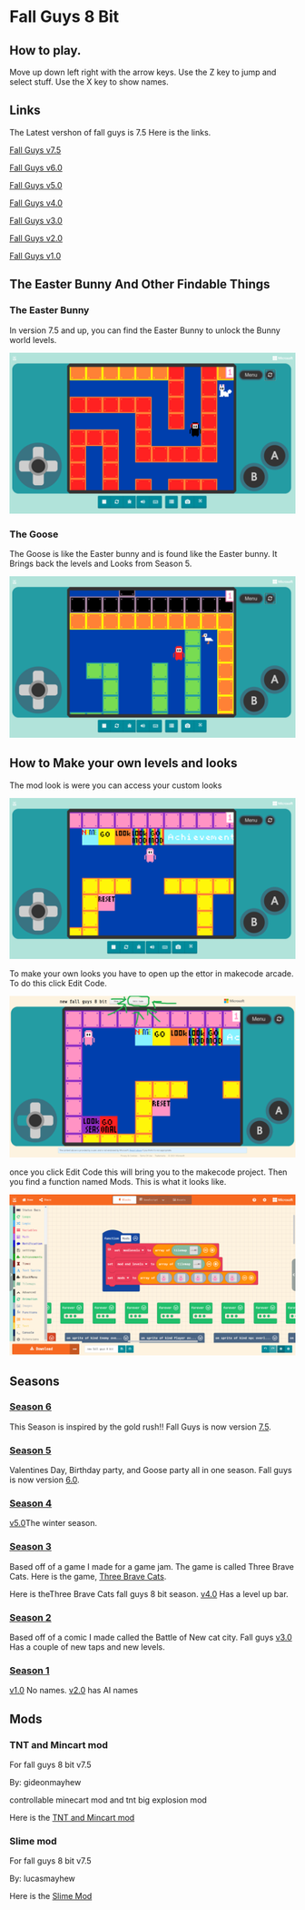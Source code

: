 # Fall Guys 8 Bit

## How to play. 
Move up down left right with the arrow keys.
Use the Z key to jump and select stuff.
Use the X key to show names.

## Links
The Latest vershon of fall guys is 7.5
Here is the links.

[Fall Guys v7.5](https://makecode.com/_VKh6YFcu4RvR)

[Fall Guys v6.0](https://arcade.makecode.com/08827-51312-15843-525565)

[Fall Guys v5.0](https://arcade.makecode.com/03273-23829-98317-59514)

[Fall Guys v4.0](https://arcade.makecode.com/20243-71091-25554-72716)

[Fall Guys v3.0](https://arcade.makecode.com/70851-32310-43264-30415)

[Fall Guys v2.0](https://arcade.makecode.com/16614-10237-16635-71376)

[Fall Guys v1.0](https://arcade.makecode.com/09590-50304-11613-18977)




## The Easter Bunny And Other Findable Things


### The Easter Bunny 

In version 7.5 and up, you can find the Easter Bunny to unlock the Bunny world levels. 

![The Easter Bunny](Assets/Bunny.png)

### The Goose

The Goose is like the Easter bunny and is found like the Easter bunny. It Brings back the levels and Looks from Season 5.

![The Goose](Assets/Goose.png)



## How to Make your own levels and looks
The mod look is were you can access your custom looks

![Mod Looks](Assets/modlookandlevels.png)

To make your own looks you have to open up the ettor in makecode arcade. To do this click Edit Code.

![Mod Looks](Assets/howtomod1.png)

once you click Edit Code this will bring you to the makecode project. Then you find a function named Mods. This is what it looks like.

![Mod Looks](Assets/mods1.png)





## Seasons

### [Season 6](https://makecode.com/_VKh6YFcu4RvR)
This Season is inspired by the gold rush!! Fall Guys is now version [7.5](https://makecode.com/_VKh6YFcu4RvR).

### [Season 5](https://arcade.makecode.com/08827-51312-15843-52556)
Valentines Day, Birthday party, and Goose party all in one season. Fall guys is now version [6.0](https://arcade.makecode.com/08827-51312-15843-52556).

### [Season 4](https://arcade.makecode.com/03273-23829-98317-59514)
 
[v5.0](https://arcade.makecode.com/03273-23829-98317-59514)The winter season.

### [Season 3](https://arcade.makecode.com/20243-71091-25554-72716)  
Based off of a game I made for a game jam. The game is called Three Brave Cats. 
Here is the game, [Three Brave Cats](https://arcade.makecode.com/04978-92601-05637-89537). 

Here is theThree Brave Cats fall guys 8 bit season.
[v4.0](https://arcade.makecode.com/20243-71091-25554-72716) Has a level up bar. 

### [Season 2](https://arcade.makecode.com/70851-32310-43264-30415)

Based off of a comic I made called the Battle of New cat city.
Fall guys [v3.0](https://arcade.makecode.com/70851-32310-43264-30415) Has a couple of new taps and new levels.

### [Season 1](https://arcade.makecode.com/16614-10237-16635-71376)

[v1.0](https://arcade.makecode.com/09590-50304-11613-18977) No names. 
[v2.0](https://arcade.makecode.com/16614-10237-16635-71376) has AI names

## Mods


### TNT and Mincart mod
For fall guys 8 bit v7.5 

By: gideonmayhew
 
controllable minecart mod and tnt big explosion mod 

Here is the 
[TNT and Mincart mod](https://makecode.com/_HejR8uY8H46u)



### Slime mod
For fall guys 8 bit v7.5 

By: lucasmayhew
 
Here is the 
[Slime Mod](https://makecode.com/_93c8T23U4fpX)
